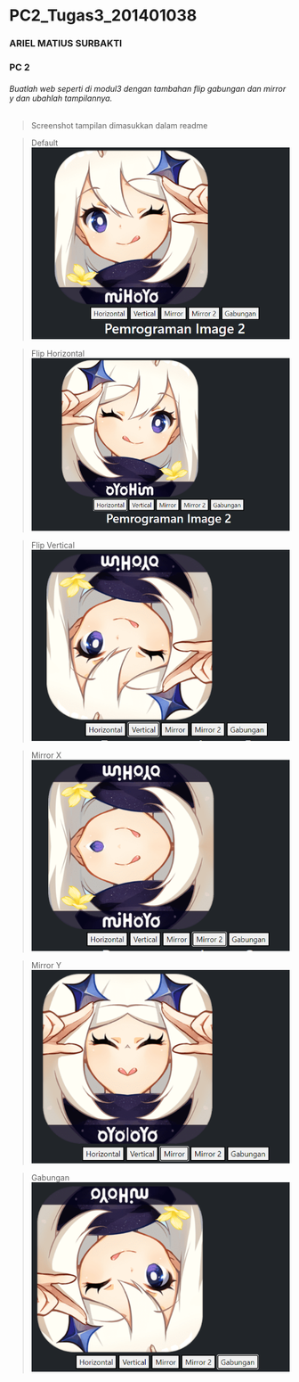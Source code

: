 # PC2_Tugas3_201401038
### ARIEL MATIUS SURBAKTI
### PC 2


###### Buatlah web seperti di modul3 dengan tambahan flip gabungan dan mirror y dan ubahlah tampilannya.
> Screenshot tampilan dimasukkan dalam readme

> Default
> ![Gambar](https://github.com/MattRiel/PC2_2022/blob/Modul3/Modul3/Screenshot/default.png)

> Flip Horizontal
> ![Gambar](https://github.com/MattRiel/PC2_2022/blob/Modul3/Modul3/Screenshot/hori.png)

> Flip Vertical
> ![Vertical](https://github.com/MattRiel/PC2_2022/blob/Modul3/Modul3/Screenshot/verti.png)

> Mirror X
> ![Mirror X](https://github.com/MattRiel/PC2_2022/blob/Modul3/Modul3/Screenshot/miroy.png)

> Mirror Y
> ![Mirror Y](https://github.com/MattRiel/PC2_2022/blob/Modul3/Modul3/Screenshot/mirox.png)

> Gabungan
> ![Gabungan](https://github.com/MattRiel/PC2_2022/blob/Modul3/Modul3/Screenshot/gabungan.png)
